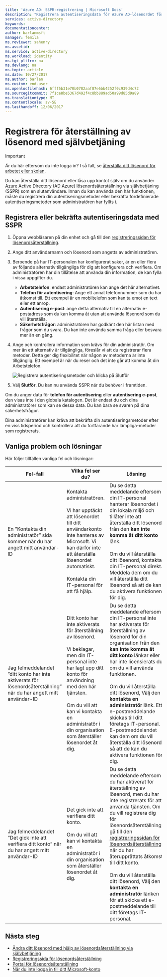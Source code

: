```yaml
---
title: 'Azure AD: SSPR-registrering | Microsoft Docs'
description: "Registrera autentiseringsdata för Azure AD-lösenordet för självbetjäning återställa"
services: active-directory
keywords: 
documentationcenter: 
author: barlanmsft
manager: femila
ms.reviewer: sahenry
ms.assetid: 
ms.service: active-directory
ms.workload: identity
ms.tgt_pltfrm: na
ms.devlang: na
ms.topic: article
ms.date: 10/27/2017
ms.author: barlan
ms.custom: end-user
ms.openlocfilehash: 6fff5b31e70b0782aaf87e6bb4252f0c939d4c72
ms.sourcegitcommit: 7f1ce8be5367d492f4c8bb889ad50a99d85d9a89
ms.translationtype: MT
ms.contentlocale: sv-SE
ms.lasthandoff: 12/06/2017
---
```

# <a name="register-for-self-service-password-reset"></a>Registrera för återställning av lösenord med självbetjäning

> [!IMPORTANT]
> Är du här eftersom du inte logga in? I så fall, se [återställa ditt lösenord för arbetet eller skolan](active-directory-passwords-update-your-own-password.md).

Du kan återställa ditt lösenord eller låsa upp kontot själv om du använder Azure Active Directory (AD Azure) lösenordsåterställning via självbetjäning (SSPR) som en slutanvändare. Innan du kan använda den här funktionen, måste du registrera din autentiseringsmetoder eller bekräfta fördefinierade autentiseringsmetoder som administratören har fyllts i.

## <a name="register-or-confirm-authentication-data-with-sspr"></a>Registrera eller bekräfta autentiseringsdata med SSPR

1. Öppna webbläsaren på din enhet och gå till den [registreringssidan för lösenordsåterställning](http://aka.ms/ssprsetup).
2. Ange ditt användarnamn och lösenord som angetts av administratören.
3. Beroende på hur IT-personalen har konfigurerat saker, är en eller flera av följande alternativ tillgängliga för dig att konfigurera och verifiera. Om administratören har din tillåtelse att använda din information, de kan fylla i vissa uppgifter du.
    * **Arbetstelefon**: endast administratören kan ange det här alternativet.
    * **Telefon för autentisering**: Ange ett annat telefonnummer som du har åtkomst till. Ett exempel är en mobiltelefon som kan ta emot en text eller ett anrop.
    * **Autentisering e-post**: ange detta alternativ till en alternativ e-postadress som du kan komma åt utan att använda lösenord som du vill återställa.
    * **Säkerhetsfrågor**: administratören har godkänt den här listan med frågor som du svara. Du kan inte använda samma fråga eller besvara mer än en gång.
4. Ange och kontrollera information som krävs för din administratör. Om mer än ett alternativ är tillgängliga, föreslår vi att du registrerar flera metoder. Detta ger dig flexibilitet när någon av metoderna är inte tillgänglig. Ett exempel är när du reser och det inte går att komma åt din Arbetstelefon.

    ![Registrera autentiseringsmetoder och klicka på Slutför][Register]

5. Välj **Slutför**. Du kan nu använda SSPR när du behöver i framtiden.

Om du anger data för **telefon för autentisering** eller **autentisering e-post**, den visas inte i den globala katalogen. Det är endast du och dina administratörer som kan se dessa data. Du kan bara se svaren på dina säkerhetsfrågor.

Dina administratörer kan kräva att bekräfta din autentiseringsmetoder efter en viss tidsperiod och kontrollera att du fortfarande har lämpliga-metoder som registrerats.

## <a name="common-problems-and-their-solutions"></a>Vanliga problem och lösningar

 Här följer tillfällen vanliga fel och lösningar:

| Fel-fall| Vilka fel ser du?| Lösning |
| --- | --- | --- |
| En ”Kontakta din administratör” sida kommer när du har angett mitt användar-ID | Kontakta administratören. <br> <br> Vi har upptäckt att lösenordet till ditt användarkonto inte hanteras av Microsoft. Vi kan därför inte att återställa lösenordet automatiskt. <br> <br> Kontakta din IT-personal för att få hjälp. | Du se detta meddelande eftersom din IT-personal hanterar lösenordet i din lokala miljö och tillåter inte att återställa ditt lösenord från den **kan inte komma åt ditt konto** länk. <br> <br> Om du vill återställa ditt lösenord, kontakta din IT-personal direkt. Meddela dem om du vill återställa ditt lösenord så att de kan du aktivera funktionen för dig.|
| Jag felmeddelandet ”ditt konto har inte aktiverats för lösenordsåterställning” när du har angett mitt användar-ID | Ditt konto har inte aktiverats för återställning av lösenord. <br> <br> Vi beklagar, men din IT-personal inte har lagt upp ditt konto för användning med den här tjänsten. <br> <br> Om du vill att kan vi kontakta en administratör i din organisation som återställer lösenordet åt dig. | Du se detta meddelande eftersom din IT-personal inte har aktiverats för återställning av lösenord för din organisation från den **kan inte komma åt ditt konto** länkar eller har inte licensierats du om du vill använda funktionen. <br> <br> Om du vill återställa ditt lösenord, Välj den **kontakta en administratör** länk. Ett e-postmeddelande skickas till ditt företags IT-personal. E-postmeddelandet kan dem om du vill återställa ditt lösenord så att de kan du aktivera funktionen för dig. |
| Jag felmeddelandet ”Det gick inte att verifiera ditt konto” när du har angett mitt användar-ID | Det gick inte att verifiera ditt konto. <br> <br> Om du vill att kan vi kontakta en administratör i din organisation som återställer lösenordet åt dig. | Du se detta meddelande eftersom du har aktiverat för återställning av lösenord, men du har inte registrerats för att använda tjänsten. Om du vill registrera dig för lösenordsåterställning, gå till den [registreringssidan för lösenordsåterställning](http://aka.ms/ssprsetup) när du har återupprättats åtkomst till ditt konto. <br> <br> Om du vill återställa ditt lösenord, Välj den **kontakta en administratör** länken för att skicka ett e-postmeddelande till ditt företags IT-personal. |

## <a name="next-steps"></a>Nästa steg

* [Ändra ditt lösenord med hjälp av lösenordsåterställning via självbetjäning](active-directory-passwords-update-your-own-password.md)
* [Registreringssida för lösenordsåterställning](http://aka.ms/ssprsetup)
* [Portal för lösenordsåterställning](https://passwordreset.microsoftonline.com/)
* [När du inte logga in till ditt Microsoft-konto](https://support.microsoft.com/help/12429/microsoft-account-sign-in-cant)

[Register]: ./media/active-directory-passwords-reset-register/register-2-methods.png "Registrering för lösenordsåterställning lösenordssidan visar de registrerade metoderna och på Slutför"


